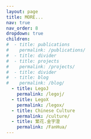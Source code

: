 ```yaml
---
layout: page
title: MORE...
nav: true
nav_order: 8
dropdown: true
children:
#  - title: publications
#    permalink: /publications/
#  - title: divider
#  - title: projects
#    permalink: /projects/
#  - title: divider
#  - title: blog
#    permalink: /blog/
  - title: LegoJ
    permalink: /legoj/
  - title: LegoX
    permalink: /legox/
  - title: Chinese Culture
    permalink: /culture/
  - title: 繁花.金宇澄
    permalink: /FanHua/
---
```

